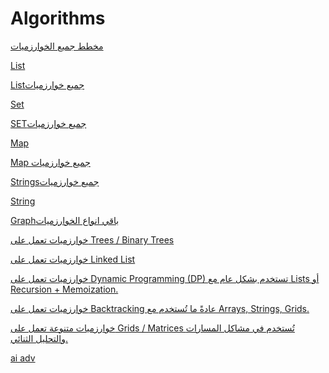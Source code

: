 # Algorithms

[ مخطط جميع الخوارزميات ](Algorithms%202219b88f4c7b8091ab5dea54c522842e/%D9%85%D8%AE%D8%B7%D8%B7%20%D8%AC%D9%85%D9%8A%D8%B9%20%D8%A7%D9%84%D8%AE%D9%88%D8%A7%D8%B1%D8%B2%D9%85%D9%8A%D8%A7%D8%AA%202219b88f4c7b80cb921dcaf380879b71.md)

[List](Algorithms%202219b88f4c7b8091ab5dea54c522842e/List%201d99b88f4c7b808282fac7c437ed67a1.md)

[Listجميع خوارزميات](Algorithms%202219b88f4c7b8091ab5dea54c522842e/List%D8%AC%D9%85%D9%8A%D8%B9%20%D8%AE%D9%88%D8%A7%D8%B1%D8%B2%D9%85%D9%8A%D8%A7%D8%AA%202219b88f4c7b8091990bf5e1b3e68baf.md)

[Set](Algorithms%202219b88f4c7b8091ab5dea54c522842e/Set%201d99b88f4c7b80d39b37de38f099575d.md)

[SETجميع خوارزميات](Algorithms%202219b88f4c7b8091ab5dea54c522842e/SET%D8%AC%D9%85%D9%8A%D8%B9%20%D8%AE%D9%88%D8%A7%D8%B1%D8%B2%D9%85%D9%8A%D8%A7%D8%AA%202219b88f4c7b802488f6fbbd08b76258.md)

[Map](Algorithms%202219b88f4c7b8091ab5dea54c522842e/Map%201d99b88f4c7b80518de4d539a9a3ff00.md)

[Map جميع خوارزميات](Algorithms%202219b88f4c7b8091ab5dea54c522842e/Map%20%D8%AC%D9%85%D9%8A%D8%B9%20%D8%AE%D9%88%D8%A7%D8%B1%D8%B2%D9%85%D9%8A%D8%A7%D8%AA%202219b88f4c7b80b1a4b9d06397246bc7.md)

[Stringsجميع خوارزميات](Algorithms%202219b88f4c7b8091ab5dea54c522842e/Strings%D8%AC%D9%85%D9%8A%D8%B9%20%D8%AE%D9%88%D8%A7%D8%B1%D8%B2%D9%85%D9%8A%D8%A7%D8%AA%202219b88f4c7b80ffa55cc88455fd7f08.md)

[String](Algorithms%202219b88f4c7b8091ab5dea54c522842e/String%202239b88f4c7b805eaff7e5050dce1d05.md)

[Graphباقي انواع الخوارزميات](Algorithms%202219b88f4c7b8091ab5dea54c522842e/Graph%D8%A8%D8%A7%D9%82%D9%8A%20%D8%A7%D9%86%D9%88%D8%A7%D8%B9%20%D8%A7%D9%84%D8%AE%D9%88%D8%A7%D8%B1%D8%B2%D9%85%D9%8A%D8%A7%D8%AA%202219b88f4c7b800a841bdb9e737cd8e1.md)

[خوارزميات تعمل على Trees / Binary Trees](Algorithms%202219b88f4c7b8091ab5dea54c522842e/%D8%AE%D9%88%D8%A7%D8%B1%D8%B2%D9%85%D9%8A%D8%A7%D8%AA%20%D8%AA%D8%B9%D9%85%D9%84%20%D8%B9%D9%84%D9%89%20Trees%20Binary%20Trees%202219b88f4c7b802b90e6f5ff6a535e5b.md)

[خوارزميات تعمل على Linked List](Algorithms%202219b88f4c7b8091ab5dea54c522842e/%D8%AE%D9%88%D8%A7%D8%B1%D8%B2%D9%85%D9%8A%D8%A7%D8%AA%20%D8%AA%D8%B9%D9%85%D9%84%20%D8%B9%D9%84%D9%89%20Linked%20List%202219b88f4c7b80cd81f4e2826873b3f3.md)

[خوارزميات تعمل على Dynamic Programming (DP)
تستخدم بشكل عام مع Lists أو Recursion + Memoization.](Algorithms%202219b88f4c7b8091ab5dea54c522842e/%D8%AE%D9%88%D8%A7%D8%B1%D8%B2%D9%85%D9%8A%D8%A7%D8%AA%20%D8%AA%D8%B9%D9%85%D9%84%20%D8%B9%D9%84%D9%89%20Dynamic%20Programming%20(DP)%20%D8%AA%D8%B3%D8%AA%D8%AE%D8%AF%D9%85%202219b88f4c7b802aab3ef2839668a5b4.md)

[خوارزميات تعمل على Backtracking
عادةً ما تُستخدم مع Arrays, Strings, Grids.](Algorithms%202219b88f4c7b8091ab5dea54c522842e/%D8%AE%D9%88%D8%A7%D8%B1%D8%B2%D9%85%D9%8A%D8%A7%D8%AA%20%D8%AA%D8%B9%D9%85%D9%84%20%D8%B9%D9%84%D9%89%20Backtracking%20%D8%B9%D8%A7%D8%AF%D8%A9%D9%8B%20%D9%85%D8%A7%20%D8%AA%D9%8F%D8%B3%D8%AA%D8%AE%D8%AF%D9%85%20%D9%85%202219b88f4c7b8088ac0ffcc45d7ee4fd.md)

[ خوارزميات متنوعة تعمل على Grids / Matrices
تُستخدم في مشاكل المسارات والتحليل الثنائي.
](Algorithms%202219b88f4c7b8091ab5dea54c522842e/%D8%AE%D9%88%D8%A7%D8%B1%D8%B2%D9%85%D9%8A%D8%A7%D8%AA%20%D9%85%D8%AA%D9%86%D9%88%D8%B9%D8%A9%20%D8%AA%D8%B9%D9%85%D9%84%20%D8%B9%D9%84%D9%89%20Grids%20Matrices%20%D8%AA%D9%8F%D8%B3%D8%AA%D8%AE%D8%AF%D9%85%20%D9%81%202219b88f4c7b80a8b519ef5af306f77f.md)

[ai adv](Algorithms%202219b88f4c7b8091ab5dea54c522842e/ai%20adv%2025a9b88f4c7b8022a5c6d6377948b3bf.md)